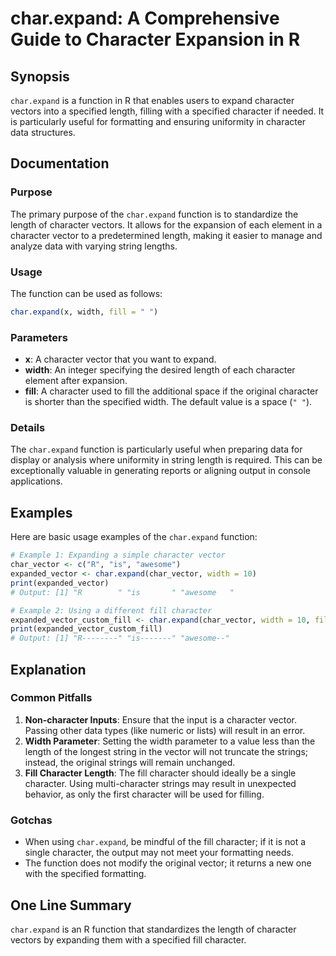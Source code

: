 <!--
Meta Description: # char.expand: A Comprehensive Guide to Character Expansion in R ## Synopsis `char.expand` is a function in R that enables users to expand character v...
Meta Keywords: character, expand, char, fill, length
-->

# char.expand: A Comprehensive Guide to Character Expansion in R

## Synopsis
`char.expand` is a function in R that enables users to expand character vectors into a specified length, filling with a specified character if needed. It is particularly useful for formatting and ensuring uniformity in character data structures.

## Documentation
### Purpose
The primary purpose of the `char.expand` function is to standardize the length of character vectors. It allows for the expansion of each element in a character vector to a predetermined length, making it easier to manage and analyze data with varying string lengths.

### Usage
The function can be used as follows:

```R
char.expand(x, width, fill = " ")
```

### Parameters
- **x**: A character vector that you want to expand.
- **width**: An integer specifying the desired length of each character element after expansion.
- **fill**: A character used to fill the additional space if the original character is shorter than the specified width. The default value is a space (`" "`).

### Details
The `char.expand` function is particularly useful when preparing data for display or analysis where uniformity in string length is required. This can be exceptionally valuable in generating reports or aligning output in console applications.

## Examples
Here are basic usage examples of the `char.expand` function:

```R
# Example 1: Expanding a simple character vector
char_vector <- c("R", "is", "awesome")
expanded_vector <- char.expand(char_vector, width = 10)
print(expanded_vector)
# Output: [1] "R        " "is       " "awesome   "

# Example 2: Using a different fill character
expanded_vector_custom_fill <- char.expand(char_vector, width = 10, fill = "-")
print(expanded_vector_custom_fill)
# Output: [1] "R--------" "is-------" "awesome--"
```

## Explanation
### Common Pitfalls
1. **Non-character Inputs**: Ensure that the input is a character vector. Passing other data types (like numeric or lists) will result in an error.
2. **Width Parameter**: Setting the width parameter to a value less than the length of the longest string in the vector will not truncate the strings; instead, the original strings will remain unchanged.
3. **Fill Character Length**: The fill character should ideally be a single character. Using multi-character strings may result in unexpected behavior, as only the first character will be used for filling.

### Gotchas
- When using `char.expand`, be mindful of the fill character; if it is not a single character, the output may not meet your formatting needs.
- The function does not modify the original vector; it returns a new one with the specified formatting.

## One Line Summary
`char.expand` is an R function that standardizes the length of character vectors by expanding them with a specified fill character.